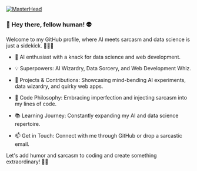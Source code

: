 [![MasterHead](https://visme.co/blog/wp-content/uploads/2019/10/animated-presentation-software-header.gif)]()

### 👋 Hey there, fellow human! 👽

Welcome to my GitHub profile, where AI meets sarcasm and data science is just a sidekick. 🤖💁‍♂️

- 🧠 AI enthusiast with a knack for data science and web development.

- 💡 Superpowers: AI Wizardry, Data Sorcery, and Web Development Whiz.

- 🌟 Projects & Contributions: Showcasing mind-bending AI experiments, data wizardry, and quirky web apps.

- 🤖 Code Philosophy: Embracing imperfection and injecting sarcasm into my lines of code.

- 📚 Learning Journey: Constantly expanding my AI and data science repertoire.

- 📫 Get in Touch: Connect with me through GitHub or drop a sarcastic email.

Let's add humor and sarcasm to coding and create something extraordinary! 🎩✨

<!--
**ArshitArora/ArshitArora** is a ✨ _special_ ✨ repository because its `README.md` (this file) appears on your GitHub profile.

Here are some ideas to get you started:

- 🔭 I’m currently working on ...
- 🌱 I’m currently learning ...
- 👯 I’m looking to collaborate on ...
- 🤔 I’m looking for help with ...
- 💬 Ask me about ...
- 📫 How to reach me: ...
- 😄 Pronouns: ...
- ⚡ Fun fact: ...
-->

